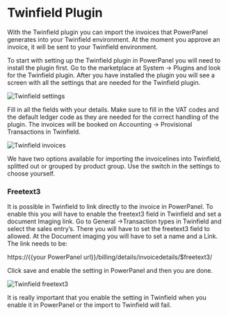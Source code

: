 # Twinfield Plugin

With the Twinfield plugin you can import the invoices that PowerPanel generates into your Twinfield environment. At the moment you approve an invoice, it will be sent to your Twinfield environment.

To start with setting up the Twinfield plugin in PowerPanel you will need to install the plugin first. Go to the marketplace at System -> Plugins and look for the Twinfield plugin. After you have installed the plugin you will see a screen with all the settings that are needed for the Twinfield plugin.

![Twinfield settings](/supportpages/images/plugin_twinfield_settings.png)

Fill in all the fields with your details. Make sure to fill in the VAT codes and the default ledger code as they are needed for the correct handling of the plugin.
The invoices will be booked on Accounting -> Provisional Transactions in Twinfield.

![Twinfield invoices](/supportpages/images/twinfield_provisional_invoices.png)

We have two options available for importing the invoicelines into Twinfield, splitted out or grouped by product group. Use the switch in the settings to choose yourself.

### Freetext3

It is possible in Twinfield to link directly to the invoice in PowerPanel. To enable this you will have to enable the freetext3 field in Twinfield and set a document Imaging link.
Go to General ->Transaction types in Twinfield and select  the sales entry’s.
There you will have to set the freetext3 field to allowed. At the Document imaging you will have to set a name and a Link. The link needs to be:

https://{{your PowerPanel url}}/billing/details/invoicedetails/$freetext3/

Click save and enable the setting in PowerPanel and then you are done.

![Twinfield freetext3](/supportpages/images/twinfield_freetext3.png)

It is really important that you enable the setting in Twinfield when you enable it in PowerPanel or the import to Twinfield will fail.

